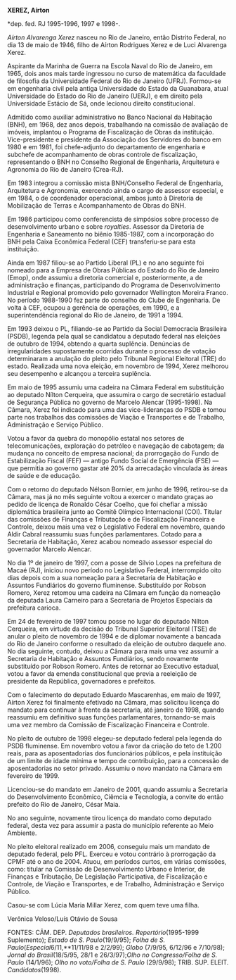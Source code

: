 **XEREZ, Aírton**

\*dep. fed. RJ 1995-1996, 1997 e 1998-.

*Aírton Alvarenga Xerez* nasceu no Rio de Janeiro, então Distrito
Federal, no dia 13 de maio de 1946, filho de Aírton Rodrigues Xerez e de
Luci Alvarenga Xerez.

Aspirante da Marinha de Guerra na Escola Naval do Rio de Janeiro, em
1965, dois anos mais tarde ingressou no curso de matemática da faculdade
de filosofia da Universidade Federal do Rio de Janeiro (UFRJ). Formou-se
em engenharia civil pela antiga Universidade do Estado da Guanabara,
atual Universidade do Estado do Rio de Janeiro (UERJ), e em direito pela
Universidade Estácio de Sá, onde lecionou direito constitucional.

Admitido como auxiliar administrativo no Banco Nacional da Habitação
(BNH), em 1968, dez anos depois, trabalhando na comissão de avaliação de
imóveis, implantou o Programa de Fiscalização de Obras da instituição.
Vice-presidente e presidente da Associação dos Servidores do banco em
1980 e em 1981, foi chefe-adjunto do departamento de engenharia e
subchefe de acompanhamento de obras controle de fiscalização,
representando o BNH no Conselho Regional de Engenharia, Arquitetura e
Agronomia do Rio de Janeiro (Crea-RJ).

Em 1983 integrou a comissão mista BNH/Conselho Federal de Engenharia,
Arquitetura e Agronomia, exercendo ainda o cargo de assessor especial, e
em 1984, o de coordenador operacional, ambos junto à Diretoria de
Mobilização de Terras e Acompanhamento de Obras do BNH.

Em 1986 participou como conferencista de simpósios sobre processo de
desenvolvimento urbano e sobre *royalties*. Assessor da Diretoria de
Engenharia e Saneamento no biênio 1985-1987, com a incorporação do BNH
pela Caixa Econômica Federal (CEF) transferiu-se para esta instituição.

Ainda em 1987 filiou-se ao Partido Liberal (PL) e no ano seguinte foi
nomeado para a Empresa de Obras Públicas do Estado do Rio de Janeiro
(Emop), onde assumiu a diretoria comercial e, posteriormente, a de
administração e finanças, participando do Programa de Desenvolvimento
Industrial e Regional promovido pelo governador Wellington Moreira
Franco. No período 1988-1990 fez parte do conselho do Clube de
Engenharia. De volta à CEF, ocupou a gerência de operações, em 1990, e a
superintendência regional do Rio de Janeiro, de 1991 a 1994.

Em 1993 deixou o PL, filiando-se ao Partido da Social Democracia
Brasileira (PSDB), legenda pela qual se candidatou a deputado federal
nas eleições de outubro de 1994, obtendo a quarta suplência. Denúncias
de irregularidades supostamente ocorridas durante o processo de votação
determinaram a anulação do pleito pelo Tribunal Regional Eleitoral (TRE)
do estado. Realizada uma nova eleição, em novembro de 1994, Xerez
melhorou seu desempenho e alcançou a terceira suplência.

Em maio de 1995 assumiu uma cadeira na Câmara Federal em substituição ao
deputado Nílton Cerqueira, que assumira o cargo de secretário estadual
de Segurança Pública no governo de Marcelo Alencar (1995-1998). Na
Câmara, Xerez foi indicado para uma das vice-lideranças do PSDB e tomou
parte nos trabalhos das comissões de Viação e Transportes e de Trabalho,
Administração e Serviço Público.

Votou a favor da quebra do monopólio estatal nos setores de
telecomunicações, exploração do petróleo e navegação de cabotagem; da
mudança no conceito de empresa nacional; da prorrogação do Fundo de
Estabilização Fiscal (FEF) — antigo Fundo Social de Emergência (FSE) —
que permitia ao governo gastar até 20% da arrecadação vinculada às áreas
de saúde e de educação.

Com o retorno do deputado Nélson Bornier, em junho de 1996, retirou-se
da Câmara, mas já no mês seguinte voltou a exercer o mandato graças ao
pedido de licença de Ronaldo César Coelho, que foi chefiar a missão
diplomática brasileira junto ao Comitê Olímpico Internacional (COI).
Titular das comissões de Finanças e Tributação e de Fiscalização
Financeira e Controle, deixou mais uma vez o Legislativo Federal em
novembro, quando Aldir Cabral reassumiu suas funções parlamentares.
Cotado para a Secretaria de Habitação, Xerez acabou nomeado assessor
especial do governador Marcelo Alencar.

No dia 1º de janeiro de 1997, com a posse de Sílvio Lopes na prefeitura
de Macaé (RJ), iniciou novo período no Legislativo Federal, interrompido
oito dias depois com a sua nomeação para a Secretaria de Habitação e
Assuntos Fundiários do governo fluminense. Substituído por Robson
Romero, Xerez retomou uma cadeira na Câmara em função da nomeação da
deputada Laura Carneiro para a Secretaria de Projetos Especiais da
prefeitura carioca.

Em 24 de fevereiro de 1997 tomou posse no lugar do deputado Nílton
Cerqueira, em virtude da decisão do Tribunal Superior Eleitoral (TSE) de
anular o pleito de novembro de 1994 e de diplomar novamente a bancada do
Rio de Janeiro conforme o resultado da eleição de outubro daquele ano.
No dia seguinte, contudo, deixou a Câmara para mais uma vez assumir a
Secretaria de Habitação e Assuntos Fundiários, sendo novamente
substituído por Robson Romero. Antes de retornar ao Executivo estadual,
votou a favor da emenda constitucional que previa a reeleição de
presidente da República, governadores e prefeitos.

Com o falecimento do deputado Eduardo Mascarenhas, em maio de 1997,
Aírton Xerez foi finalmente efetivado na Câmara, mas solicitou licença
do mandato para continuar à frente da secretaria, até janeiro de 1998,
quando reassumiu em definitivo suas funções parlamentares, tornando-se
mais uma vez membro da Comissão de Fiscalização Financeira e Controle.

No pleito de outubro de 1998 elegeu-se deputado federal pela legenda do
PSDB fluminense. Em novembro votou a favor da criação do teto de 1.200
reais, para as aposentadorias dos funcionários públicos, e pela
instituição de um limite de idade mínima e tempo de contribuição, para a
concessão de aposentadorias no setor privado. Assumiu o novo mandato na
Câmara em fevereiro de 1999.

Licenciou-se do mandato em Janeiro de 2001, quando assumiu a Secretaria
do Desenvolvimento Econômico, Ciêmcia e Tecnologia, a convite do então
prefeito do Rio de Janeiro, César Maia.

No ano seguinte, novamente tirou licença do mandato como deputado
federal, desta vez para assumir a pasta do município referente ao Meio
Ambiente.

No pleito eleitoral realizado em 2006, conseguiu mais um mandato de
deputado federal, pelo PFL. Exerceu e votou contrário à prorrogação da
CPMF até o ano de 2004. Atuou, em períodos curtos, em várias comissões,
como: titular na Comissão de Desenvolvimento Urbano e Interior, de
Finanças e Tributação, De Legislação Participativa, de Fiscalização e
Controle, de Viação e Transportes, e de Trabalho, Administração e
Serviço Público.

Casou-se com Lúcia Maria Millar Xerez, com quem teve uma filha.

Verônica Veloso/Luís Otávio de Sousa

FONTES: CÂM. DEP. *Deputados brasileiros. Repertório*(1995-1999
Suplemento); *Estado de S. Paulo*(19/9/95); *Folha de S.
Paulo*(*Especial*6/11,**11/11/98 e 2/2/99); *Globo* (7/9/95, 6/12/96 e
7/10/98); *Jornal do Brasil*(18/5/95, 28/1 e 26/3/97);*Olho no
Congresso/Folha de S. Paulo* (14/1/96); *Olho no voto/Folha de S. Paulo*
(29/9/98); TRIB. SUP. ELEIT. *Candidatos*(1998).

 
